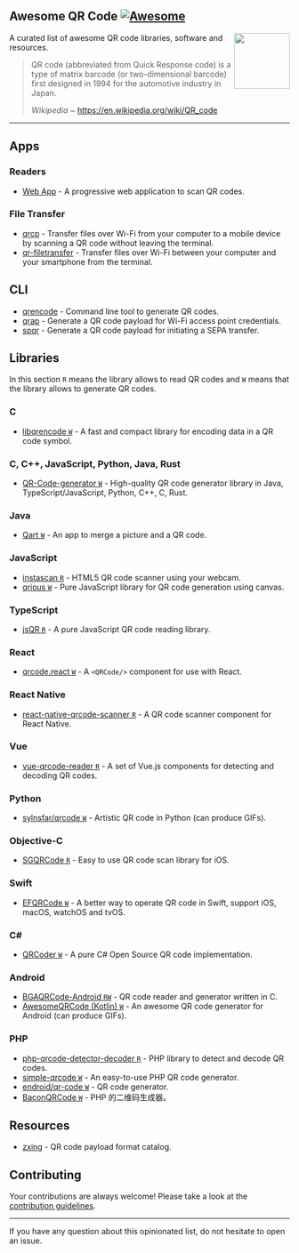 <div class="github-widget" data-repo="make-github-pseudonymous-again/awesome-qr-code"></div>

## Awesome QR Code [![Awesome](https://awesome.re/badge.svg)](https://github.com/sindresorhus/awesome)

[<img src="https://raw.githubusercontent.com/make-github-pseudonymous-again/awesome-qr-code/master/repo-link.svg?sanitize=true" align="right" width="100">](https://github.com/aureooms/awesome-qr-code#readme)

A curated list of awesome QR code libraries, software and resources.

> QR code (abbreviated from Quick Response code) is a type of matrix barcode (or two-dimensional barcode) first designed in 1994 for the automotive industry in Japan.
>
> *Wikipedia* ~ https://en.wikipedia.org/wiki/QR_code




---

## Apps

### Readers

- [Web App](https://github.com/code-kotis/qr-code-scanner) - A progressive web application to scan QR codes.

### File Transfer

- [qrcp](https://github.com/claudiodangelis/qrcp) - Transfer files over Wi-Fi from your computer to a mobile device by scanning a QR code without leaving the terminal.
- [qr-filetransfer](https://github.com/sdushantha/qr-filetransfer) - Transfer files over Wi-Fi between your computer and your smartphone from the terminal.

## CLI

- [qrencode](https://fukuchi.org/works/qrencode) - Command line tool to generate QR codes.
- [qrap](https://github.com/aureooms/qrap) - Generate a QR code payload for Wi-Fi access point credentials.
- [spqr](https://github.com/aureooms/spqr) - Generate a QR code payload for initiating a SEPA transfer.

## Libraries

In this section `R` means the library allows to read QR codes and `W` means
that the library allows to generate QR codes.

### C

- [libqrencode `W`](https://github.com/fukuchi/libqrencode) - A fast and compact library for encoding data in a QR code symbol.

### C, C++, JavaScript, Python, Java, Rust

- [QR-Code-generator `W`](https://github.com/nayuki/QR-Code-generator) - High-quality QR code generator library in Java, TypeScript/JavaScript, Python, C++, C, Rust.

### Java

- [Qart `W`](https://github.com/scola/Qart) - An app to merge a picture and a QR code.

### JavaScript

- [instascan `R`](https://github.com/schmich/instascan) - HTML5 QR code scanner using your webcam.
- [qrious `W`](https://github.com/neocotic/qrious) - Pure JavaScript library for QR code generation using canvas.

### TypeScript

- [jsQR `R`](https://github.com/cozmo/jsQR) - A pure JavaScript QR code reading library.

### React

- [qrcode.react `W`](https://github.com/zpao/qrcode.react) - A `<QRCode/>` component for use with React.

### React Native

- [react-native-qrcode-scanner `R`](https://github.com/moaazsidat/react-native-qrcode-scanner) - A QR code scanner component for React Native.

### Vue

- [vue-qrcode-reader `R`](https://github.com/gruhn/vue-qrcode-reader) - A set of Vue.js components for detecting and decoding QR codes.

### Python

- [sylnsfar/qrcode `W`](https://github.com/sylnsfar/qrcode) - Artistic QR code in Python (can produce GIFs).

### Objective-C

- [SGQRCode `R`](https://github.com/kingsic/SGQRCode) - Easy to use QR code scan library for iOS.

### Swift

- [EFQRCode `W`](https://github.com/EFPrefix/EFQRCode) - A better way to operate QR code in Swift, support iOS, macOS, watchOS and tvOS.

### C\#

- [QRCoder `W`](https://github.com/codebude/QRCoder) - A pure C# Open Source QR code implementation.

### Android

- [BGAQRCode-Android `RW`](https://github.com/bingoogolapple/BGAQRCode-Android) - QR code reader and generator written in C.
- [AwesomeQRCode (Kotlin) `W`](https://github.com/SumiMakito/AwesomeQRCode) - An awesome QR code generator for Android (can produce GIFs).

### PHP

- [php-qrcode-detector-decoder `R`](https://github.com/khanamiryan/php-qrcode-detector-decoder) - PHP library to detect and decode QR codes.
- [simple-qrcode `W`](https://github.com/SimpleSoftwareIO/simple-qrcode) - An easy-to-use PHP QR code generator.
- [endroid/qr-code `W`](https://github.com/endroid/qr-code) - QR code generator.
- [BaconQRCode `W`](https://github.com/Bacon/BaconQRCode) - PHP 的二维码生成器。


## Resources

- [zxing](https://github.com/zxing/zxing/wiki/Barcode-Contents) - QR code payload format catalog.


## Contributing

Your contributions are always welcome! Please take a look at the [contribution guidelines](https://github.com/aureooms/awesome-qr-code/blob/main/CONTRIBUTING.md).

---

If you have any question about this opinionated list, do not hesitate to open an issue.
